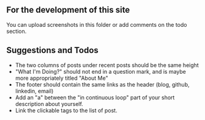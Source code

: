 For the development of this site
---
You can upload screenshots in this folder or add comments on the todo section.



Suggestions and Todos
-----

- The two columns of posts under recent posts should be the same height
- "What I'm Doing?" should not end in a question mark, and is maybe more appropriately titled "About Me"
- The footer should contain the same links as the header (blog, github, linkedin, email)
- Add an "a" between the "in continuous loop" part of your short description about yourself.
- Link the clickable tags to the list of post.